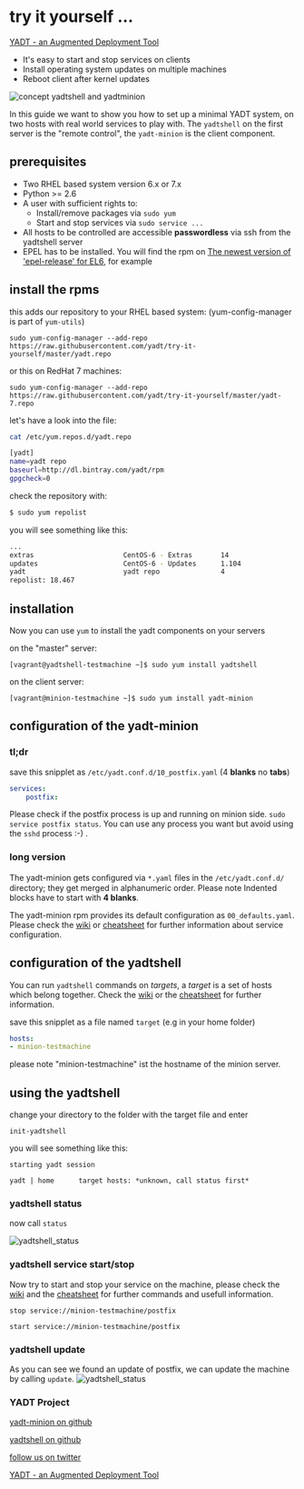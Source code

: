 # try it yourself ...

[YADT - an Augmented Deployment Tool](http://www.yadt-project.org/)

* It's easy to start and stop services on clients
* Install operating system updates on multiple machines
* Reboot client after kernel updates

![concept yadtshell and yadtminion](https://raw.githubusercontent.com/yadt/try-it-yourself/master/images/yadtshell_to_yadtminion.png)

In this guide we want to show you how to set up a minimal YADT system, on two
hosts with real world services to play with.  The ```yadtshell``` on the first
server is the "remote control", the ```yadt-minion``` is the client component.

## prerequisites

* Two RHEL based system version 6.x or 7.x
* Python >= 2.6
* A user with sufficient rights to:
    * Install/remove packages via ```sudo yum```
    * Start and stop services via ```sudo service ...```
* All hosts to be controlled are accessible **passwordless** via ssh from the
  yadtshell server
* EPEL has to be installed. You will find the rpm on [The newest version of
  'epel-release' for
  EL6](http://download.fedoraproject.org/pub/epel/6/i386/repoview/epel-release.html),
  for example


## install the rpms

this adds our repository to your RHEL based system: (yum-config-manager is part of ```yum-utils```)
```
sudo yum-config-manager --add-repo https://raw.githubusercontent.com/yadt/try-it-yourself/master/yadt.repo
```
or this on RedHat 7 machines:
```
sudo yum-config-manager --add-repo https://raw.githubusercontent.com/yadt/try-it-yourself/master/yadt-7.repo
```

let's have a look into the file:

```bash
cat /etc/yum.repos.d/yadt.repo
```
```bash
[yadt]
name=yadt repo
baseurl=http://dl.bintray.com/yadt/rpm
gpgcheck=0
```
check the repository with:
```bash
$ sudo yum repolist
```

you will see something like this:
```bash
...
extras                      CentOS-6 - Extras       14
updates                     CentOS-6 - Updates      1.104
yadt                        yadt repo               4
repolist: 18.467
```

## installation

Now you can use ```yum``` to install the yadt components on your servers

on the "master" server:

```[vagrant@yadtshell-testmachine ~]$ sudo yum install yadtshell```

on the client server:

```[vagrant@minion-testmachine ~]$ sudo yum install yadt-minion```


## configuration of the yadt-minion

### tl;dr

save this snipplet as ```/etc/yadt.conf.d/10_postfix.yaml``` (4 **blanks** no
**tabs**)

```yaml
services:
    postfix:
```

Please check if the postfix process is up and running on minion side. ```sudo
service postfix status```.  You can use any process you want but avoid using
the ```sshd``` process :-) .

### long version

The yadt-minion gets conﬁgured via ```*.yaml``` ﬁles in the
```/etc/yadt.conf.d/``` directory; they get merged in alphanumeric
order. Please note Indented blocks have to start with **4 blanks**.

The yadt-minion rpm provides its default configuration as
```00_defaults.yaml```.  Please check the
[wiki](https://github.com/yadt/yadtshell/wiki/Host-Configuration) or
[cheatsheet](http://www.yadt-project.org/cheatsheet/cheatsheet.pdf) for further
information about service configuration.


## configuration of the yadtshell

You can run ```yadtshell``` commands on _targets_, a _target_ is a set of hosts
which belong together. Check the
[wiki](https://github.com/yadt/yadtshell/wiki/Target) or the
[cheatsheet](http://www.yadt-project.org/cheatsheet/cheatsheet.pdf) for further
information.

save this snipplet as a file named ```target``` (e.g in your home folder)

```yaml
hosts:
- minion-testmachine
```
please note "minion-testmachine" ist the hostname of the minion server.

## using the yadtshell

change your directory to the folder with the target file and enter
```
init-yadtshell
```

you will see something like this:

```
starting yadt session

yadt | home      target hosts: *unknown, call status first*
```

### yadtshell status

now call ```status```

![yadtshell_status](https://raw.githubusercontent.com/yadt/try-it-yourself/master/images/yadtshell_status.png)

### yadtshell service start/stop

Now try to start and stop your service on the machine, please check the
[wiki](https://github.com/yadt/yadtshell/wiki/Services) and the
[cheatsheet](http://www.yadt-project.org/cheatsheet/cheatsheet.pdf) for further
commands and usefull information.

```stop service://minion-testmachine/postfix```

```start service://minion-testmachine/postfix```

### yadtshell update

As you can see we found an update of postfix, we can update the machine by
calling ```update```.
![yadtshell_status](https://raw.githubusercontent.com/yadt/try-it-yourself/master/images/yadtshell_status_with_update.png)

### YADT Project

[yadt-minion on github](https://github.com/yadt/yadt-minion)

[yadtshell on github](https://github.com/yadt/yadtshell)

[follow us on twitter](https://twitter.com/YadtProject)

[YADT - an Augmented Deployment Tool](http://www.yadt-project.org/)
